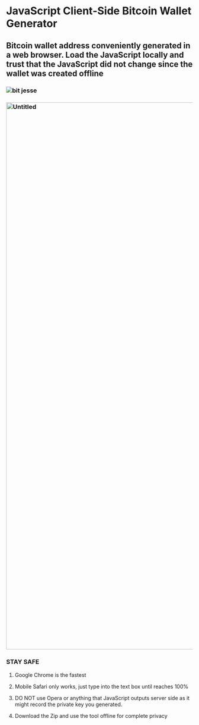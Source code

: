 # JavaScript Client-Side Bitcoin Wallet Generator

## Bitcoin wallet address conveniently generated in a web browser. Load the JavaScript locally and trust that the JavaScript did not change since the wallet was created offline

### ![bit jesse](https://github.com/sudo-self/bit.JesseJesse.com/assets/119916323/3abe4b94-f21b-4493-9cce-ac01c91bd5f1)

### <img width="1472" alt="Untitled" src="https://github.com/sudo-self/btc.JesseJesse.com/assets/119916323/e787c223-9346-49af-9459-21346b1936c2">


### STAY SAFE

 1. Google Chrome is the fastest 

 2. Mobile Safari only works, just type into the text box until reaches 100%

 4. DO NOT use Opera or anything that JavaScript outputs server side as it might record the private key you generated.
 
 5. Download the Zip and use the tool offline for complete privacy 






